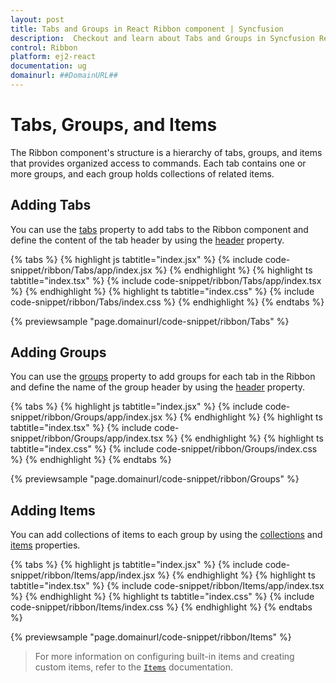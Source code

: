 ```yaml
---
layout: post
title: Tabs and Groups in React Ribbon component | Syncfusion
description:  Checkout and learn about Tabs and Groups in Syncfusion React Ribbon component of Syncfusion Essential JS 2 and more.
control: Ribbon
platform: ej2-react
documentation: ug
domainurl: ##DomainURL##
---
```


# Tabs, Groups, and Items

The Ribbon component's structure is a hierarchy of tabs, groups, and items that provides organized access to commands. Each tab contains one or more groups, and each group holds collections of related items.

## Adding Tabs

You can use the [tabs](https://ej2.syncfusion.com/react/documentation/api/ribbon/#tabs) property to add tabs to the Ribbon component and define the content of the tab header by using the [header](https://ej2.syncfusion.com/react/documentation/api/ribbon/ribbonTabModel/#header) property.

{% tabs %}
{% highlight js tabtitle="index.jsx" %}
{% include code-snippet/ribbon/Tabs/app/index.jsx %}
{% endhighlight %}
{% highlight ts tabtitle="index.tsx" %}
{% include code-snippet/ribbon/Tabs/app/index.tsx %}
{% endhighlight %}
{% highlight ts tabtitle="index.css" %}
{% include code-snippet/ribbon/Tabs/index.css %}
{% endhighlight %}
{% endtabs %}

{% previewsample "page.domainurl/code-snippet/ribbon/Tabs" %}

## Adding Groups

You can use the [groups](https://ej2.syncfusion.com/react/documentation/api/ribbon/ribbonTabModel/#groups) property to add groups for each tab in the Ribbon and define the name of the group header by using the [header](https://ej2.syncfusion.com/react/documentation/api/ribbon/ribbonGroupModel/#header) property.

{% tabs %}
{% highlight js tabtitle="index.jsx" %}
{% include code-snippet/ribbon/Groups/app/index.jsx %}
{% endhighlight %}
{% highlight ts tabtitle="index.tsx" %}
{% include code-snippet/ribbon/Groups/app/index.tsx %}
{% endhighlight %}
{% highlight ts tabtitle="index.css" %}
{% include code-snippet/ribbon/Groups/index.css %}
{% endhighlight %}
{% endtabs %}

{% previewsample "page.domainurl/code-snippet/ribbon/Groups" %}

## Adding Items

You can add collections of items to each group by using the [collections](https://ej2.syncfusion.com/documentation/api/ribbon/ribbonGroupModel/#collections) and [items](https://ej2.syncfusion.com/documentation/api/ribbon/ribbonCollectionModel/#items) properties.

{% tabs %}
{% highlight js tabtitle="index.jsx" %}
{% include code-snippet/ribbon/Items/app/index.jsx %}
{% endhighlight %}
{% highlight ts tabtitle="index.tsx" %}
{% include code-snippet/ribbon/Items/app/index.tsx %}
{% endhighlight %}
{% highlight ts tabtitle="index.css" %}
{% include code-snippet/ribbon/Items/index.css %}
{% endhighlight %}
{% endtabs %}

{% previewsample "page.domainurl/code-snippet/ribbon/Items" %}

> For more information on configuring built-in items and creating custom items, refer to the [`Items`](./items) documentation.